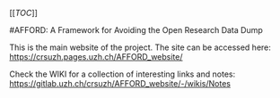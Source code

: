 [[_TOC_]]

#AFFORD: A Framework for Avoiding the Open Research Data Dump


This is the main website of the project. The site can be accessed here: https://crsuzh.pages.uzh.ch/AFFORD_website/

Check the WIKI for a collection of interesting links and notes:
https://gitlab.uzh.ch/crsuzh/AFFORD_website/-/wikis/Notes
